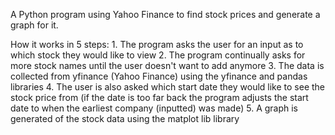 A Python program using Yahoo Finance to find stock prices and generate a graph for it.

How it works in 5 steps:
    1. The program asks the user for an input as to which stock they would like to view
    2. The program continually asks for more stock names until the user doesn't want to add anymore
    3. The data is collected from yfinance (Yahoo Finance) using the yfinance and pandas libraries
    4. The user is also asked which start date they would like to see the stock price from (if the date is too far back the
       program adjusts the start date to when the earliest company (inputted) was made)
    5. A graph is generated of the stock data using the matplot lib library